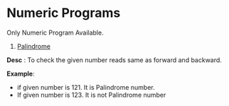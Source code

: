 # Numeric Programs
Only Numeric Program Available.

1. [Palindrome](https://github.com/devsantosh1502/Src/blob/master/LogicalPrograms/NumberPrograms/PalindromeProgram.cs)

**Desc** : To check the given number reads same as forward and backward.

**Example**: 
* if given number is 121. It is Palindrome number.
* If given number is 123. It is not Palindrome number

             

